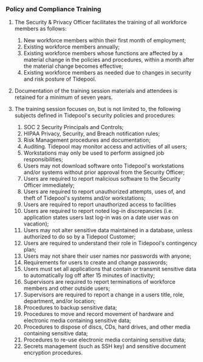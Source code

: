 ### Policy and Compliance Training

1. The Security & Privacy Officer facilitates the training of all workforce
   members as follows:

     1. New workforce members within their first month of employment;
     2. Existing workforce members annually;
     3. Existing workforce members whose functions are affected by a material
        change in the policies and procedures, within a month after the material
        change becomes effective;
     4. Existing workforce members as needed due to changes in security and risk
        posture of Tidepool.

2. Documentation of the training session materials and attendees is retained for
   a minimum of seven years.

3. The training session focuses on, but is not limited to, the following
   subjects defined in Tidepool's security policies and procedures:

    1. SOC 2 Security Principals and Controls;
    1. HIPAA Privacy, Security, and Breach notification rules;
    1. Risk Management procedures and documentation;
    1. Auditing. Tidepool may monitor access and activities of all users;
    1. Workstations may only be used to perform assigned job responsibilities;
    1. Users may not download software onto Tidepool's workstations
    and/or systems without prior approval from the Security Officer;
    1. Users are required to report malicious software to the Security Officer
    immediately;
    1. Users are required to report unauthorized attempts, uses of, and theft
    of Tidepool's systems and/or workstations;
    1. Users are required to report unauthorized access to facilities
    1. Users are required to report noted log-in discrepancies (i.e.
    application states users last log-in was on a date user was on
    vacation);
    1. Users may not alter sensitive data maintained in a database, unless authorized to
    do so by a Tidepool Customer;
    1. Users are required to understand their role in Tidepool's contingency
    plan;
    1. Users may not share their user names nor passwords with anyone;
    1. Requirements for users to create and change passwords;
    1. Users must set all applications that contain or transmit sensitive data to
    automatically log off after 15 minutes of inactivity;
    1. Supervisors are required to report terminations of workforce members
    and other outside users;
    1. Supervisors are required to report a change in a users title, role,
    department, and/or location;
    1. Procedures to backup sensitive data;
    1. Procedures to move and record movement of hardware and electronic media
    containing sensitive data;
    1. Procedures to dispose of discs, CDs, hard drives, and other media
    containing sensitive data;
    1. Procedures to re-use electronic media containing sensitive data;
    1. Secrets management (such as SSH key) and sensitive document encryption
    procedures.
